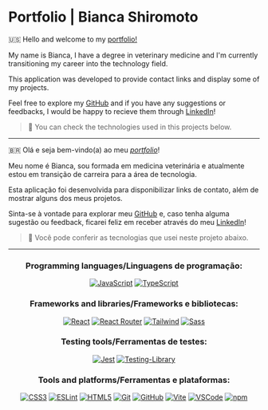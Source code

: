 <h1>Portfolio | Bianca Shiromoto</h1>

<p>🇺🇸 Hello and welcome to my <a href="http://biancashiromoto.github.io/">portfolio!</a></p>
<p>My name is Bianca, I have a degree in veterinary medicine and I'm currently transitioning my career into the technology field.</p>
<p>This application was developed to provide contact links and display some of my projects.</p>
<p>Feel free to explore my <a href="https://github.com/biancashiromoto">GitHub</a> and if you have any suggestions or feedbacks, I would be happy to recieve them through <a href="https://www.linkedin.com/in/bshiromoto/" target="_blank">LinkedIn</a>!</p>

> 🧰 You can check the technologies used in this projects below.

<hr>

<p>🇧🇷 Olá e seja bem-vindo(a) ao meu <a href="http://biancashiromoto.github.io/"><i>portfolio</i></a>!</p>
<p>Meu nome é Bianca, sou formada em medicina veterinária e atualmente estou em transição de carreira para a área de tecnologia.</p>
<p>Esta aplicação foi desenvolvida para disponibilizar links de contato, além de mostrar alguns dos meus projetos.</p>
<p>Sinta-se à vontade para explorar meu <a href="https://github.com/biancashiromoto">GitHub</a> e, caso tenha alguma sugestão ou feedback, ficarei feliz em receber através do meu <a href="https://www.linkedin.com/in/bshiromoto/" target="_blank">LinkedIn</a>!</p>

> 🧰 Você pode conferir as tecnologias que usei neste projeto abaixo.

<hr>

<div align="center">

### Programming languages/Linguagens de programação:
[![JavaScript](https://img.shields.io/badge/JavaScript-323330?style=for-the-badge&logo=javascript&logoColor=F7DF1E)]()
[![TypeScript](https://img.shields.io/badge/TypeScript-007ACC?style=for-the-badge&logo=typescript&logoColor=white)]()

### Frameworks and libraries/Frameworks e bibliotecas:
[![React](https://img.shields.io/badge/React-20232A?style=for-the-badge&logo=react&logoColor=61DAFB)]()
[![React Router](https://img.shields.io/badge/React_Router-CA4245?style=for-the-badge&logo=react-router&logoColor=white)]()
[![Tailwind](https://img.shields.io/badge/Tailwind_CSS-38B2AC?style=for-the-badge&logo=tailwind-css&logoColor=white)]()
[![Sass](https://img.shields.io/badge/Sass-CC6699?style=for-the-badge&logo=sass&logoColor=white)]()

### Testing tools/Ferramentas de testes:
[![Jest](https://img.shields.io/badge/Jest-C21325?style=for-the-badge&logo=jest&logoColor=white)]()
[![Testing-Library](https://img.shields.io/badge/-TestingLibrary-%23E33332?style=for-the-badge&logo=testing-library&logoColor=white)]()

### Tools and platforms/Ferramentas e plataformas:
[![CSS3](https://img.shields.io/badge/CSS3-1572B6?style=for-the-badge&logo=css3&logoColor=white)]()
[![ESLint](https://img.shields.io/badge/eslint-3A33D1?style=for-the-badge&logo=eslint&logoColor=white)]()
[![HTML5](https://img.shields.io/badge/HTML5-E34F26?style=for-the-badge&logo=html5&logoColor=white)]()
[![Git](https://img.shields.io/badge/Git-E44C30?style=for-the-badge&logo=git&logoColor=white)]()
[![GitHub](https://img.shields.io/badge/GitHub-100000?style=for-the-badge&logo=github&logoColor=white)]()
[![Vite](https://img.shields.io/badge/Vite-B73BFE?style=for-the-badge&logo=vite&logoColor=FFD62E)]()
[![VSCode](https://img.shields.io/badge/VSCode-0078D4?style=for-the-badge&logo=visual%20studio%20code&logoColor=white)]()
[![npm](https://img.shields.io/badge/npm-CB3837?style=for-the-badge&logo=npm&logoColor=white)]()

</div>
